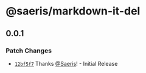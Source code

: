 # @saeris/markdown-it-del

## 0.0.1

### Patch Changes

- [`12bf5f7`](https://github.com/Saeris/markdown-it-del/commit/12bf5f71d310b17546ffed84eda8b43dc239430c) Thanks [@Saeris](https://github.com/Saeris)! - Initial Release
